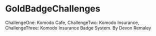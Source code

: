 # GoldBadgeChallenges
ChallengeOne: Komodo Cafe, ChallengeTwo: Komodo Insurance, ChallengeThree: Komodo Insurance Badge System. By Devon Remaley
